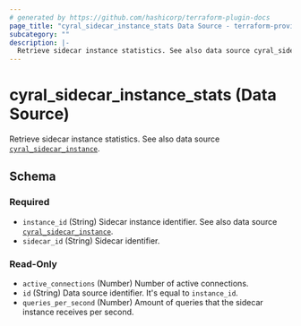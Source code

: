 ```yaml
---
# generated by https://github.com/hashicorp/terraform-plugin-docs
page_title: "cyral_sidecar_instance_stats Data Source - terraform-provider-cyral"
subcategory: ""
description: |-
  Retrieve sidecar instance statistics. See also data source cyral_sidecar_instance ../data-sources/sidecar_instance.md.
---
```


# cyral_sidecar_instance_stats (Data Source)

Retrieve sidecar instance statistics. See also data source [`cyral_sidecar_instance`](../data-sources/sidecar_instance.md).

<!-- schema generated by tfplugindocs -->

## Schema

### Required

- `instance_id` (String) Sidecar instance identifier. See also data source [`cyral_sidecar_instance`](../data-sources/sidecar_instance.md).
- `sidecar_id` (String) Sidecar identifier.

### Read-Only

- `active_connections` (Number) Number of active connections.
- `id` (String) Data source identifier. It's equal to `instance_id`.
- `queries_per_second` (Number) Amount of queries that the sidecar instance receives per second.
